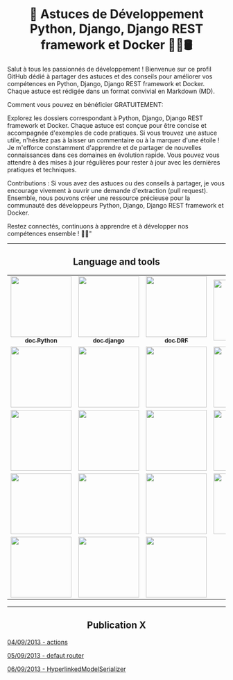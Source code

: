 <h1 align="center">🚀 Astuces de Développement Python, Django, Django REST framework et Docker 🐍🌐🛢️</h1>

Salut à tous les passionnés de développement ! Bienvenue sur ce profil GitHub dédié à partager des astuces et des conseils pour améliorer vos compétences en Python, Django, Django REST framework et Docker. Chaque astuce est rédigée dans un format convivial en Markdown (MD).

Comment vous pouvez en bénéficier GRATUITEMENT:

Explorez les dossiers correspondant à Python, Django, Django REST framework et Docker.
Chaque astuce est conçue pour être concise et accompagnée d'exemples de code pratiques.
Si vous trouvez une astuce utile, n'hésitez pas à laisser un commentaire ou à la marquer d'une étoile !
Je m'efforce constamment d'apprendre et de partager de nouvelles connaissances dans ces domaines en évolution rapide. Vous pouvez vous attendre à des mises à jour régulières pour rester à jour avec les dernières pratiques et techniques.

Contributions :
Si vous avez des astuces ou des conseils à partager, je vous encourage vivement à ouvrir une demande d'extraction (pull request). Ensemble, nous pouvons créer une ressource précieuse pour la communauté des développeurs Python, Django, Django REST framework et Docker.

Restez connectés, continuons à apprendre et à développer nos compétences ensemble ! 🌟🚀"

__________

<h2 align="center">Language and tools</h2>

<table>
  <tr>
    <td align="center">
      <a href=https://docs.python.org/3>
        <img width="140px"
          src="https://img.shields.io/badge/python-3670A0?style=for-the-badge&logo=python&logoColor=ffdd54" /><br />
        <sub><b>doc Python</b></sub></a><br />
      <a href=https://docs.python.org/3/ title="Doc Python"></a> 
    </td>
    <td align="center">
      <a href=https://www.djangoproject.com>
        <img width="140px"
          src="https://img.shields.io/badge/django-%23092E20.svg?style=for-the-badge&logo=django&logoColor=white" /><br />
        <sub><b>doc django</b></sub></a><br />
      <a href=https://www.djangoproject.com/ title="Doc django"></a> 
    </td>
    </td>
    <td align="center">
      <a href=https://www.django-rest-framework.org>
        <img width="140px"
          src="https://soshace.com/wp-content/uploads/2021/01/879-png-3.png" /><br />
        <sub><b>doc DRF</b></sub></a><br />
      <a href=https://www.django-rest-framework.org/ title="Doc django REST framework"></a> 
    </td>
     <td align="center">
       <img width="140px" src="https://img.shields.io/badge/markdown-%23000000.svg?style=for-the-badge&logo=markdown&logoColor=white"/>
    </td>
  </tr>
  <tr>
    <td align="center">
      <img width="140px" src="https://img.shields.io/badge/flask-%23000.svg?style=for-the-badge&logo=flask&logoColor=white"/>
    </td>
    <td align="center">
      <img width="140px" src="https://img.shields.io/badge/sqlite-%2307405e.svg?style=for-the-badge&logo=sqlite&logoColor=white"/>
    </td>
    <td align="center">
       <img width="140px" src="https://img.shields.io/badge/postgres-%23316192.svg?style=for-the-badge&logo=postgresql&logoColor=white"/>
    </td>
    <td align="center">
       <img width="140px" src="https://img.shields.io/badge/mysql-%2300f.svg?style=for-the-badge&logo=mysql&logoColor=white"/>
    </td>
  <tr>
    <td align="center">
      <img width="140px" src="https://img.shields.io/badge/GitHub-100000?style=for-the-badge&logo=github&logoColor=white"/>
    </td>
    <td align="center">
      <img width="140px" src="https://img.shields.io/badge/chatGPT-74aa9c?style=for-the-badge&logo=openai&logoColor=white"/>
    </td>
    <td align="center">
      <img width="140px" src="https://img.shields.io/badge/MDN_Web_Docs-black?style=for-the-badge&logo=mdnwebdocs&logoColor=white"/>
    </td>
    <td align="center">
      <img width="140px" src="https://img.shields.io/badge/Google%20Drive-4285F4?style=for-the-badge&logo=googledrive&logoColor=white"/>
    </td>
  </tr>
  <tr>
    <td align="center">
      <img width="140px" src="https://img.shields.io/badge/Visual%20Studio%20Code-0078d7.svg?style=for-the-badge&logo=visual-studio-code&logoColor=white"/>
    </td>
    <td align="center">
      <img width="140px" src="https://img.shields.io/badge/pycharm-143?style=for-the-badge&logo=pycharm&logoColor=black&color=black&labelColor=green"/>
    </td>
    <td align="center">
      <img width="140px" src="https://img.shields.io/badge/sublime_text-%23575757.svg?style=for-the-badge&logo=sublime-text&logoColor=important"/>
    </td>
    <td align="center">
      <img width="140px" src="https://img.shields.io/badge/Postman-FF6C37?style=for-the-badge&logo=postman&logoColor=white"/>
    </td>
    <td align="center">
      <img width="140px" src="https://img.shields.io/badge/-Swagger-%23Clojure?style=for-the-badge&logo=swagger&logoColor=white"/>
    </td>
  </tr>
  <tr>
    <td align="center">
      <img width="140px" src="https://img.shields.io/badge/Matplotlib-%23ffffff.svg?style=for-the-badge&logo=Matplotlib&logoColor=black"/>
    </td>
    <td align="center">
      <img width="140px" src="https://img.shields.io/badge/numpy-%23013243.svg?style=for-the-badge&logo=numpy&logoColor=white"/>
    </td>
    <td align="center">
      <img width="140px" src="https://img.shields.io/badge/pandas-%23150458.svg?style=for-the-badge&logo=pandas&logoColor=white"/>
    </td>
  </tr>
</table>


__________

<h2 align="center">Publication X</h2>

<a href="https://github.com/TeamPlacePython/Astuces/blob/main/RESTFramework/balises/actions.md)https://github.com/TeamPlacePython/Astuces/blob/main/RESTFramework/balises/actions.md" target="_blank">04/09/2013 - actions</a>

<a href="https://github.com/TeamPlacePython/Astuces/blob/main/RESTFramework/methodes.md/defaut_router.md" target="_blank">05/09/2013 - defaut router</a>

<a href="https://github.com/TeamPlacePython/Astuces/blob/main/RESTFramework/relations/HyperlinkedModelSerializer.md" target="_blank">06/09/2013 - HyperlinkedModelSerializer</a>
